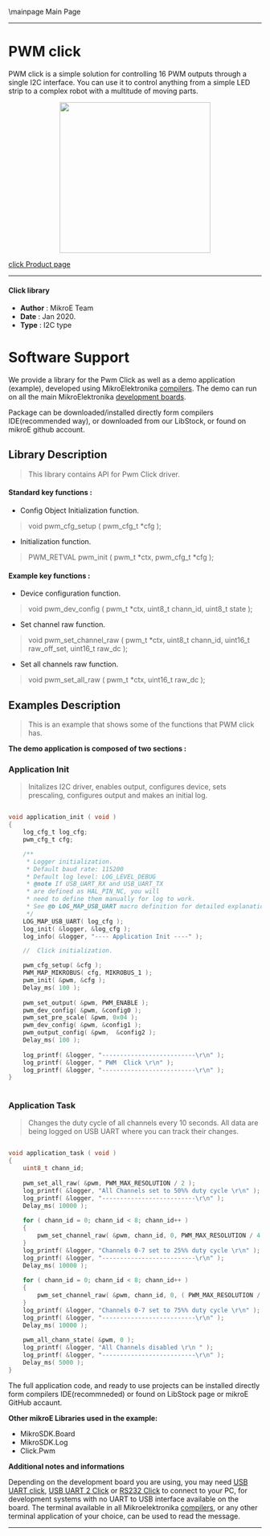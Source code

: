 \mainpage Main Page
 
 

---
# PWM click

PWM click is a simple solution for controlling 16 PWM outputs through a single I2C interface. You can use it to control anything from a simple LED strip to a complex robot with a multitude of moving parts.

<p align="center">
  <img src="https://download.mikroe.com/images/click_for_ide/pwm_click.png" height=300px>
</p>

[click Product page](https://www.mikroe.com/pwm-click)

---


#### Click library 

- **Author**        : MikroE Team
- **Date**          : Jan 2020.
- **Type**          : I2C type


# Software Support

We provide a library for the Pwm Click 
as well as a demo application (example), developed using MikroElektronika 
[compilers](https://shop.mikroe.com/compilers). 
The demo can run on all the main MikroElektronika [development boards](https://shop.mikroe.com/development-boards).

Package can be downloaded/installed directly form compilers IDE(recommended way), or downloaded from our LibStock, or found on mikroE github account. 

## Library Description

> This library contains API for Pwm Click driver.

#### Standard key functions :

- Config Object Initialization function.
> void pwm_cfg_setup ( pwm_cfg_t *cfg ); 
 
- Initialization function.
> PWM_RETVAL pwm_init ( pwm_t *ctx, pwm_cfg_t *cfg );


#### Example key functions :

- Device configuration function.
> void pwm_dev_config ( pwm_t *ctx, uint8_t chann_id, uint8_t state );
 
- Set channel raw function.
> void pwm_set_channel_raw ( pwm_t *ctx, uint8_t chann_id, uint16_t raw_off_set, uint16_t raw_dc );

- Set all channels raw function.
> void pwm_set_all_raw ( pwm_t *ctx, uint16_t raw_dc );

## Examples Description

> This is an example that shows some of the functions that PWM click has.

**The demo application is composed of two sections :**

### Application Init 

> Initalizes I2C driver, enables output, configures device, sets prescaling,
> configures output and makes an initial log. 

```c

void application_init ( void )
{
    log_cfg_t log_cfg;
    pwm_cfg_t cfg;

    /** 
     * Logger initialization.
     * Default baud rate: 115200
     * Default log level: LOG_LEVEL_DEBUG
     * @note If USB_UART_RX and USB_UART_TX 
     * are defined as HAL_PIN_NC, you will 
     * need to define them manually for log to work. 
     * See @b LOG_MAP_USB_UART macro definition for detailed explanation.
     */
    LOG_MAP_USB_UART( log_cfg );
    log_init( &logger, &log_cfg );
    log_info( &logger, "---- Application Init ----" );

    //  Click initialization.

    pwm_cfg_setup( &cfg );
    PWM_MAP_MIKROBUS( cfg, MIKROBUS_1 );
    pwm_init( &pwm, &cfg );
    Delay_ms( 100 );
    
    pwm_set_output( &pwm, PWM_ENABLE );
    pwm_dev_config( &pwm, &config0 );
    pwm_set_pre_scale( &pwm, 0x04 );
    pwm_dev_config( &pwm, &config1 );
    pwm_output_config( &pwm,  &config2 );
    Delay_ms( 100 );
    
    log_printf( &logger, "--------------------------\r\n" );
    log_printf( &logger, " PWM  Click \r\n" );
    log_printf( &logger, "--------------------------\r\n" );
}
  
```

### Application Task

> Changes the duty cycle of all channels every 10 seconds.
> All data are being logged on USB UART where you can track their changes.

```c

void application_task ( void )
{
    uint8_t chann_id;
    
    pwm_set_all_raw( &pwm, PWM_MAX_RESOLUTION / 2 );
    log_printf( &logger, "All Channels set to 50%% duty cycle \r\n" );
    log_printf( &logger, "--------------------------\r\n" );
    Delay_ms( 10000 );
    
    for ( chann_id = 0; chann_id < 8; chann_id++ )
    {
        pwm_set_channel_raw( &pwm, chann_id, 0, PWM_MAX_RESOLUTION / 4 );
    }
    log_printf( &logger, "Channels 0-7 set to 25%% duty cycle \r\n" );
    log_printf( &logger, "--------------------------\r\n" );
    Delay_ms( 10000 );
    
    for ( chann_id = 0; chann_id < 8; chann_id++ )
    {
        pwm_set_channel_raw( &pwm, chann_id, 0, ( PWM_MAX_RESOLUTION / 4 ) * 3 );
    }
    log_printf( &logger, "Channels 0-7 set to 75%% duty cycle \r\n" );
    log_printf( &logger, "--------------------------\r\n" );
    Delay_ms( 10000 );
    
    pwm_all_chann_state( &pwm, 0 );
    log_printf( &logger, "All Channels disabled \r\n " );
    log_printf( &logger, "--------------------------\r\n" );
    Delay_ms( 5000 );
} 

```

The full application code, and ready to use projects can be  installed directly form compilers IDE(recommneded) or found on LibStock page or mikroE GitHub accaunt.

**Other mikroE Libraries used in the example:** 

- MikroSDK.Board
- MikroSDK.Log
- Click.Pwm

**Additional notes and informations**

Depending on the development board you are using, you may need 
[USB UART click](https://shop.mikroe.com/usb-uart-click), 
[USB UART 2 Click](https://shop.mikroe.com/usb-uart-2-click) or 
[RS232 Click](https://shop.mikroe.com/rs232-click) to connect to your PC, for 
development systems with no UART to USB interface available on the board. The 
terminal available in all Mikroelektronika 
[compilers](https://shop.mikroe.com/compilers), or any other terminal application 
of your choice, can be used to read the message.



---

